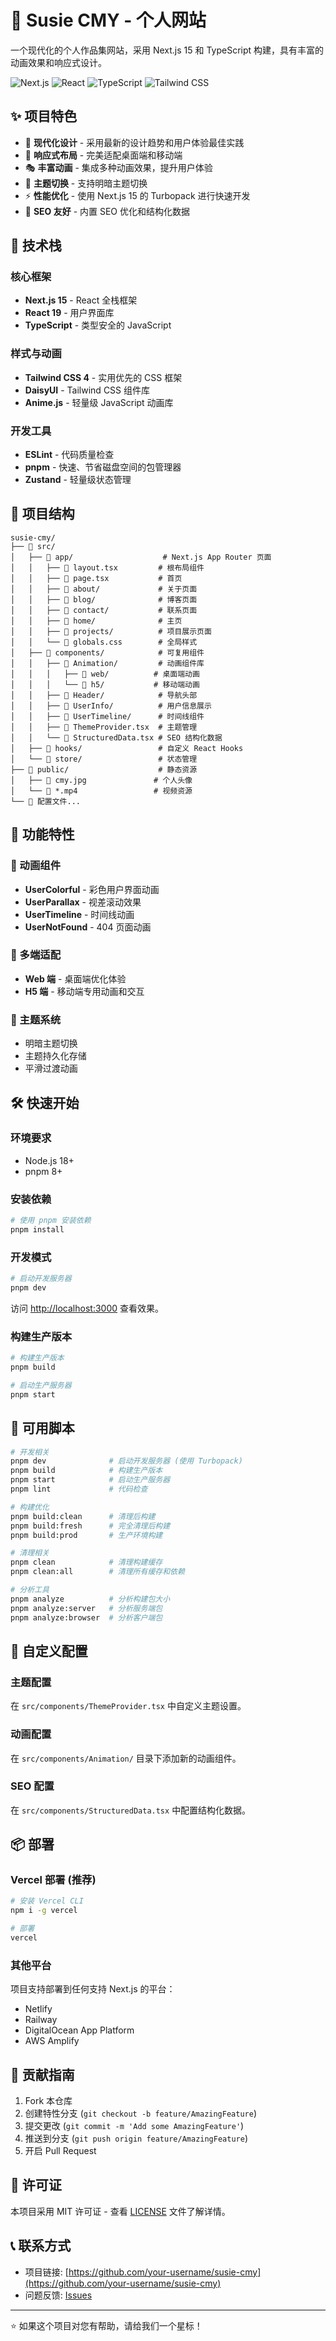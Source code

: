 # 🌟 Susie CMY - 个人网站

一个现代化的个人作品集网站，采用 Next.js 15 和 TypeScript 构建，具有丰富的动画效果和响应式设计。

![Next.js](https://img.shields.io/badge/Next.js-15.3.5-black?style=for-the-badge&logo=next.js)
![React](https://img.shields.io/badge/React-19.0.0-blue?style=for-the-badge&logo=react)
![TypeScript](https://img.shields.io/badge/TypeScript-5.0-blue?style=for-the-badge&logo=typescript)
![Tailwind CSS](https://img.shields.io/badge/Tailwind_CSS-4.0-38B2AC?style=for-the-badge&logo=tailwind-css)

## ✨ 项目特色

- 🎨 **现代化设计** - 采用最新的设计趋势和用户体验最佳实践
- 📱 **响应式布局** - 完美适配桌面端和移动端
- 🎭 **丰富动画** - 集成多种动画效果，提升用户体验
- 🌙 **主题切换** - 支持明暗主题切换
- ⚡ **性能优化** - 使用 Next.js 15 的 Turbopack 进行快速开发
- 🎯 **SEO 友好** - 内置 SEO 优化和结构化数据

## 🚀 技术栈

### 核心框架
- **Next.js 15** - React 全栈框架
- **React 19** - 用户界面库
- **TypeScript** - 类型安全的 JavaScript

### 样式与动画
- **Tailwind CSS 4** - 实用优先的 CSS 框架
- **DaisyUI** - Tailwind CSS 组件库
- **Anime.js** - 轻量级 JavaScript 动画库

### 开发工具
- **ESLint** - 代码质量检查
- **pnpm** - 快速、节省磁盘空间的包管理器
- **Zustand** - 轻量级状态管理

## 📁 项目结构

```
susie-cmy/
├── 📁 src/
│   ├── 📁 app/                    # Next.js App Router 页面
│   │   ├── 📄 layout.tsx         # 根布局组件
│   │   ├── 📄 page.tsx           # 首页
│   │   ├── 📁 about/             # 关于页面
│   │   ├── 📁 blog/              # 博客页面
│   │   ├── 📁 contact/           # 联系页面
│   │   ├── 📁 home/              # 主页
│   │   ├── 📁 projects/          # 项目展示页面
│   │   └── 📄 globals.css        # 全局样式
│   ├── 📁 components/            # 可复用组件
│   │   ├── 📁 Animation/         # 动画组件库
│   │   │   ├── 📁 web/          # 桌面端动画
│   │   │   └── 📁 h5/           # 移动端动画
│   │   ├── 📁 Header/            # 导航头部
│   │   ├── 📁 UserInfo/          # 用户信息展示
│   │   ├── 📁 UserTimeline/      # 时间线组件
│   │   ├── 📄 ThemeProvider.tsx  # 主题管理
│   │   └── 📄 StructuredData.tsx # SEO 结构化数据
│   ├── 📁 hooks/                 # 自定义 React Hooks
│   └── 📁 store/                 # 状态管理
├── 📁 public/                    # 静态资源
│   ├── 📄 cmy.jpg               # 个人头像
│   └── 📄 *.mp4                 # 视频资源
└── 📄 配置文件...
```

## 🎯 功能特性

### 🎨 动画组件
- **UserColorful** - 彩色用户界面动画
- **UserParallax** - 视差滚动效果
- **UserTimeline** - 时间线动画
- **UserNotFound** - 404 页面动画

### 📱 多端适配
- **Web 端** - 桌面端优化体验
- **H5 端** - 移动端专用动画和交互

### 🌙 主题系统
- 明暗主题切换
- 主题持久化存储
- 平滑过渡动画

## 🛠️ 快速开始

### 环境要求
- Node.js 18+ 
- pnpm 8+

### 安装依赖
```bash
# 使用 pnpm 安装依赖
pnpm install
```

### 开发模式
```bash
# 启动开发服务器
pnpm dev
```

访问 [http://localhost:3000](http://localhost:3000) 查看效果。

### 构建生产版本
```bash
# 构建生产版本
pnpm build

# 启动生产服务器
pnpm start
```

## 📜 可用脚本

```bash
# 开发相关
pnpm dev              # 启动开发服务器 (使用 Turbopack)
pnpm build            # 构建生产版本
pnpm start            # 启动生产服务器
pnpm lint             # 代码检查

# 构建优化
pnpm build:clean      # 清理后构建
pnpm build:fresh      # 完全清理后构建
pnpm build:prod       # 生产环境构建

# 清理相关
pnpm clean            # 清理构建缓存
pnpm clean:all        # 清理所有缓存和依赖

# 分析工具
pnpm analyze          # 分析构建包大小
pnpm analyze:server   # 分析服务端包
pnpm analyze:browser  # 分析客户端包
```

## 🎨 自定义配置

### 主题配置
在 `src/components/ThemeProvider.tsx` 中自定义主题设置。

### 动画配置
在 `src/components/Animation/` 目录下添加新的动画组件。

### SEO 配置
在 `src/components/StructuredData.tsx` 中配置结构化数据。

## 📦 部署

### Vercel 部署 (推荐)
```bash
# 安装 Vercel CLI
npm i -g vercel

# 部署
vercel
```

### 其他平台
项目支持部署到任何支持 Next.js 的平台：
- Netlify
- Railway
- DigitalOcean App Platform
- AWS Amplify

## 🤝 贡献指南

1. Fork 本仓库
2. 创建特性分支 (`git checkout -b feature/AmazingFeature`)
3. 提交更改 (`git commit -m 'Add some AmazingFeature'`)
4. 推送到分支 (`git push origin feature/AmazingFeature`)
5. 开启 Pull Request

## 📄 许可证

本项目采用 MIT 许可证 - 查看 [LICENSE](LICENSE) 文件了解详情。

## 📞 联系方式

- 项目链接: [https://github.com/your-username/susie-cmy](https://github.com/your-username/susie-cmy)
- 问题反馈: [Issues](https://github.com/your-username/susie-cmy/issues)

---

⭐ 如果这个项目对您有帮助，请给我们一个星标！
